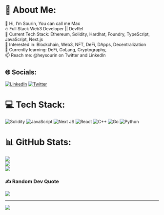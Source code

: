 # 💫 About Me:
👋 Hi, I’m Sourin, You can call me Max<br>🔥 Full Stack Web3 Developer || DevRel <br>🚀 Current Tech Stack: Ethereum, Solidity, Hardhat, Foundry, TypeScript, JavaScript, Next.js<br>👀 Interested in: Blockchain, Web3, NFT, DeFi, DApps, Decentralization<br>🌱 Currently learning: DeFi, GoLang, Cryptography, <br>📫 Reach me: @heysourin on Twitter and LinkedIn


## 🌐 Socials:
[![LinkedIn](https://img.shields.io/badge/LinkedIn-%230077B5.svg?logo=linkedin&logoColor=white)](https://linkedin.com/in/heysourin) [![Twitter](https://img.shields.io/badge/Twitter-%231DA1F2.svg?logo=Twitter&logoColor=white)](https://twitter.com/heysourin) 

# 💻 Tech Stack:
![Solidity](https://img.shields.io/badge/Solidity-%23363636.svg?style=for-the-badge&logo=solidity&logoColor=white) ![JavaScript](https://img.shields.io/badge/javascript-%23323330.svg?style=for-the-badge&logo=javascript&logoColor=%23F7DF1E) ![Next JS](https://img.shields.io/badge/Next-black?style=for-the-badge&logo=next.js&logoColor=white) ![React](https://img.shields.io/badge/react-%2320232a.svg?style=for-the-badge&logo=react&logoColor=%2361DAFB) ![C++](https://img.shields.io/badge/c++-%2300599C.svg?style=for-the-badge&logo=c%2B%2B&logoColor=white) ![Go](https://img.shields.io/badge/go-%2300ADD8.svg?style=for-the-badge&logo=go&logoColor=white) ![Python](https://img.shields.io/badge/python-3670A0?style=for-the-badge&logo=python&logoColor=ffdd54)
# 📊 GitHub Stats:
![](https://github-readme-stats.vercel.app/api?username=heysourin&theme=dark&hide_border=false&include_all_commits=true&count_private=false)<br/>
![](https://github-readme-streak-stats.herokuapp.com/?user=heysourin&theme=dark&hide_border=false)<br/>
![](https://github-readme-stats.vercel.app/api/top-langs/?username=heysourin&theme=dark&hide_border=false&include_all_commits=true&count_private=false&layout=compact)

### ✍️ Random Dev Quote
![](https://quotes-github-readme.vercel.app/api?type=horizontal&theme=radical)

---
[![](https://visitcount.itsvg.in/api?id=heysourin&icon=0&color=1)](https://visitcount.itsvg.in)

<!-- Proudly created with GPRM ( https://gprm.itsvg.in ) -->
